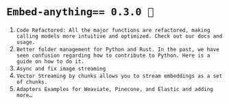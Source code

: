 # `Embed-anything== 0.3.0 🎉`

1. `Code Refactored: All the major functions are refactored, making calling models more intuitive and optimized. Check out our docs and usage.`
2. `Better folder management for Python and Rust. In the past, we have seen confusion regarding how to contribute to Python. Here is a guide on how to do it.`
3. `Async and fix image streaming`
4. `Vector Streaming by chunks allows you to stream embeddings as a set of chunks.`
5. `Adapters Examples for Weaviate, Pinecone, and Elastic and adding more…`
